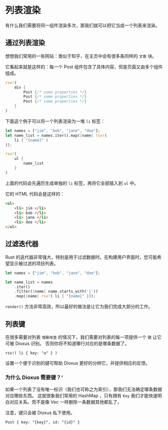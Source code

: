 # 列表渲染

有什么我们需要将同一组件渲染多次，那我们就可以把它当成一个列表来渲染。

## 通过列表渲染

想想我们常用的一些网站：类似于知乎，在主页中会有很多条同样的 `文章` 块。

它看起来就是这样的：每一个 Post 组件包含了具体内容，但是页面又由多个组件组成。

```rust
rsx!(
    div {
        Post {/* some properties */}
        Post {/* some properties */}
        Post {/* some properties */}
    }
)
```

下面这个例子可以将一个列表渲染为一堆 `li` 标签：

```rust
let names = ["jim", "bob", "jane", "doe"];
let name_list = names.iter().map(|name| rsx!(
    li { "{name}" }
));

rsx!(
    ul {
        name_list
    }
)
```

上面的代码会先遍历生成单独的 `li` 标签，再将它全部插入到 `ul` 中。

它的 HTML 代码会是这样的：

```html
<ul>
    <li> jim </li>
    <li> bob </li>
    <li> jane </li>
    <li> doe </li>
</ul>
```

## 过滤迭代器

Rust 的迭代器非常强大，特别是用于过滤数据时。在构建用户界面时，您可能希望显示被过滤的项目列表。

```rust
let names = ["jim", "bob", "jane", "doe"];

let name_list = names
    .iter()
    .filter(|name| name.starts_with('j'))
    .map(|name| rsx!( li { "{name}" }));
```

`render()` 方法非常高效，所以最好的做法是让它为我们完成大部分的工作。

## 列表键

在很多需要对列表 `增删改查` 的情况下，我们需要对列表的每一项提供一个 `键` 让它可被 Dioxus 识别。
否则你将不知道哪行对应的是哪条数据了。

```
rsx!( li { key: "a" } )
```

设置一个便于识别的键可帮助 Dioxus 更好的分辨它，并提供相应的反馈。

### 为什么 Dioxus 需要键？‘

如果一个列表了没有唯一标识（我们也可称之为索引），那我们无法确定哪条数据对应哪些东西。
这就很象我们常用的 HashMap ，只有拥有 `Key` 我们才能快速明白对应关系。而不是像 Vec 一样删除一条数据其他都乱了。

注意，键只会被 Dioxus 私下使用。

```
Post { key: "{key}", id: "{id}" }
```